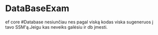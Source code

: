 # DataBaseExam
 ef core 
#Database nesiunčiau nes pagal viską kodas viska sugeneruos į tavo SSM'ą.Jeigu kas neveiks galėsiu ir db įmesti.
